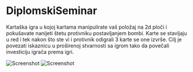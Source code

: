 # DiplomskiSeminar
Kartaška igra u kojoj kartama manipulirate vaš položaj na 2d ploči i pokušavate nanijeti štetu protivniku postavljanjem bombi. Karte se stavljaju u red i tek nakon što ste vi i protivnik odigrali 3 karte se one izvrše.
Cilj je povezati iskaznicu u proširenoj stvarnosti sa igrom tako da povečali investiciju igrača prema igri.

![Screenshot](Slika.png)
![Screenshot](Slika2.png)
